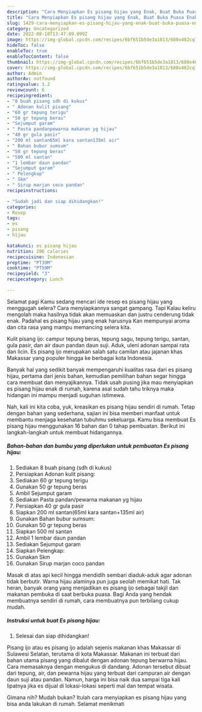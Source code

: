 ```yaml
---
description: "Cara Menyiapkan Es pisang hijau yang Enak, Buat Buka Puasa Enak Banget"
title: "Cara Menyiapkan Es pisang hijau yang Enak, Buat Buka Puasa Enak Banget"
slug: 1429-cara-menyiapkan-es-pisang-hijau-yang-enak-buat-buka-puasa-enak-banget
category: Uncategorized
date: 2022-08-10T13:47:09.099Z
image: https://img-global.cpcdn.com/recipes/6bf651b5de3a1013/680x482cq70/es-pisang-hijau-foto-resep-utama.jpg
hideToc: false
enableToc: true
enableTocContent: false
thumbnail: https://img-global.cpcdn.com/recipes/6bf651b5de3a1013/680x482cq70/es-pisang-hijau-foto-resep-utama.jpg
cover: https://img-global.cpcdn.com/recipes/6bf651b5de3a1013/680x482cq70/es-pisang-hijau-foto-resep-utama.jpg
author: Admin
authorAv: notfound
ratingvalue: 3.2
reviewcount: 6
recipeingredient:
- "8 buah pisang sdh di kukus"
- " Adonan kulit pisang"
- "60 gr tepung terigu"
- "50 gr tepung beras"
- "Sejumput garam"
- " Pasta pandanpewarna makanan yg hijau"
- "40 gr gula pasir"
- "200 ml santan65ml kara santan135ml air"
- " Bahan bubur sumsum"
- "50 gr tepung beras"
- "500 ml santan"
- "1 lembar daun pandan"
- "Sejumput garam"
- " Pelengkap"
- " Skm"
- " Sirup marjan coco pandan"
recipeinstructions:

- "Sudah jadi dan siap dihidangkan!"
categories:
- Resep
tags:
- es
- pisang
- hijau

katakunci: es pisang hijau 
nutrition: 206 calories
recipecuisine: Indonesian
preptime: "PT39M"
cooktime: "PT59M"
recipeyield: "3"
recipecategory: Lunch

---
```



Selamat pagi Kamu sedang mencari ide resep es pisang hijau yang menggugah selera? Cara menyiapkannya sangat gampang. Tapi Kalau keliru mengolah maka hasilnya tidak akan memuaskan dan justru cenderung tidak enak. Padahal es pisang hijau yang enak harusnya Kan mempunyai aroma dan cita rasa yang mampu memancing selera kita.


Kulit pisang ijo: campur tepung beras, tepung sagu, tepung terigu, santan, gula pasir, dan air daun pandan daun suji. Aduk, uleni adonan sampai rata dan licin. Es pisang ijo merupakan salah satu camilan atau jajanan khas Makassar yang populer hingga ke berbagai kota Indonesia.

Banyak hal yang sedikit banyak mempengaruhi kualitas rasa dari es pisang hijau, pertama dari jenis bahan, kemudian pemilihan bahan segar hingga cara membuat dan menyajikannya. Tidak usah pusing jika mau menyiapkan es pisang hijau enak di rumah, karena asal sudah tahu triknya maka hidangan ini mampu menjadi suguhan istimewa.


Nah, kali ini kita coba, yuk, kreasikan es pisang hijau sendiri di rumah. Tetap dengan bahan yang sederhana, sajian ini bisa memberi manfaat untuk membantu menjaga kesehatan tubuhmu sekeluarga. Kamu bisa membuat Es pisang hijau menggunakan 16 bahan dan 0 tahap pembuatan. Berikut ini langkah-langkah untuk membuat hidangannya.

<!--inarticleads1-->

##### Bahan-bahan dan bumbu yang diperlukan untuk pembuatan Es pisang hijau:

1. Sediakan 8 buah pisang (sdh di kukus)
1. Persiapkan  Adonan kulit pisang:
1. Sediakan 60 gr tepung terigu
1. Gunakan 50 gr tepung beras
1. Ambil Sejumput garam
1. Sediakan  Pasta pandan/pewarna makanan yg hijau
1. Persiapkan 40 gr gula pasir
1. Siapkan 200 ml santan(65ml kara santan+135ml air)
1. Gunakan  Bahan bubur sumsum:
1. Gunakan 50 gr tepung beras
1. Siapkan 500 ml santan
1. Ambil 1 lembar daun pandan
1. Sediakan Sejumput garam
1. Siapkan  Pelengkap:
1. Gunakan  Skm
1. Gunakan  Sirup marjan coco pandan


Masak di atas api kecil hingga mendidih sembari diaduk-aduk agar adonan tidak berbutir. Warna hijau alaminya pun juga seolah memikat hati. Tak heran, banyak orang yang menjadikan es pisang ijo sebagai takjil dan makanan pembuka di saat berbuka puasa. Bagi Anda yang hendak membuatnya sendiri di rumah, cara membuatnya pun terbilang cukup mudah. 

<!--inarticleads2-->

##### Instruksi untuk buat Es pisang hijau:


1. Selesai dan siap dihidangkan!

Pisang ijo atau es pisang ijo adalah sejenis makanan khas Makassar di Sulawesi Selatan, terutama di kota Makassar. Makanan ini terbuat dari bahan utama pisang yang dibalut dengan adonan tepung berwarna hijau. Cara memasaknya dengan mengukus di dandang. Adonan tersebut dibuat dari tepung, air, dan pewarna hijau yang terbuat dari campuran air dengan daun suji atau pandan. Namun, harga ini bisa naik dua sampai tiga kali lipatnya jika es dijual di lokasi-lokasi seperti mal dan tempat wisata. 

Gimana nih? Mudah bukan? Itulah cara menyiapkan es pisang hijau yang bisa anda lakukan di rumah. Selamat menikmati
